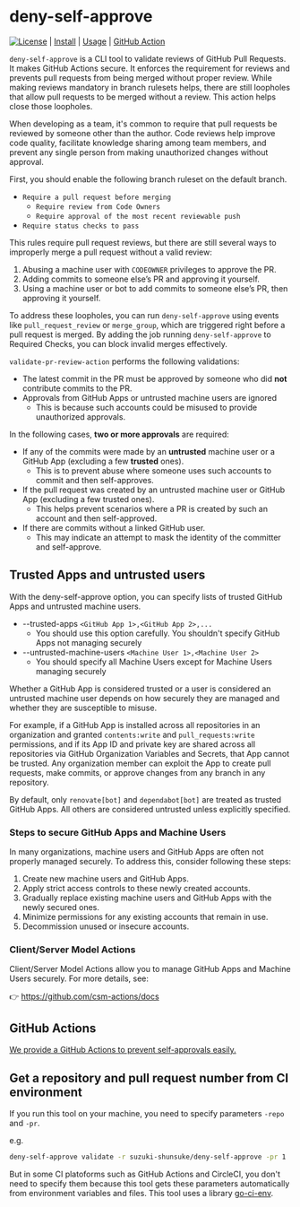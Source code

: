# deny-self-approve

[![License](http://img.shields.io/badge/license-mit-blue.svg?style=flat-square)](https://raw.githubusercontent.com/suzuki-shunsuke/deny-self-approve/main/LICENSE) | [Install](INSTALL.md) | [Usage](USAGE.md) | [GitHub Action](https://github.com/suzuki-shunsuke/deny-self-approve-action)

`deny-self-approve` is a CLI tool to validate reviews of GitHub Pull Requests.
It makes GitHub Actions secure.
It enforces the requirement for reviews and prevents pull requests from being merged without proper review.
While making reviews mandatory in branch rulesets helps, there are still loopholes that allow pull requests to be merged without a review.
This action helps close those loopholes.

When developing as a team, it's common to require that pull requests be reviewed by someone other than the author.
Code reviews help improve code quality, facilitate knowledge sharing among team members, and prevent any single person from making unauthorized changes without approval.

First, you should enable the following branch ruleset on the default branch.

- `Require a pull request before merging`
  - `Require review from Code Owners`
  - `Require approval of the most recent reviewable push`
- `Require status checks to pass`

This rules require pull request reviews, but there are still several ways to improperly merge a pull request without a valid review:

1. Abusing a machine user with `CODEOWNER` privileges to approve the PR.
2. Adding commits to someone else’s PR and approving it yourself.
3. Using a machine user or bot to add commits to someone else’s PR, then approving it yourself.

To address these loopholes, you can run `deny-self-approve` using events like `pull_request_review` or `merge_group`, which are triggered right before a pull request is merged.
By adding the job running `deny-self-approve` to Required Checks, you can block invalid merges effectively.

`validate-pr-review-action` performs the following validations:

- The latest commit in the PR must be approved by someone who did **not** contribute commits to the PR.
- Approvals from GitHub Apps or untrusted machine users are ignored
  - This is because such accounts could be misused to provide unauthorized approvals.

In the following cases, **two or more approvals** are required:

- If any of the commits were made by an **untrusted** machine user or a GitHub App (excluding a few **trusted** ones).
  - This is to prevent abuse where someone uses such accounts to commit and then self-approves.
- If the pull request was created by an untrusted machine user or GitHub App (excluding a few trusted ones).
  - This helps prevent scenarios where a PR is created by such an account and then self-approved.
- If there are commits without a linked GitHub user.
  - This may indicate an attempt to mask the identity of the committer and self-approve.

## Trusted Apps and untrusted users

With the deny-self-approve option, you can specify lists of trusted GitHub Apps and untrusted machine users.

- --trusted-apps `<GitHub App 1>,<GitHub App 2>,...`
  - You should use this option carefully. You shouldn't specify GitHub Apps not managing securely
- --untrusted-machine-users `<Machine User 1>,<Machine User 2>`
  - You should specify all Machine Users except for Machine Users managing securely

Whether a GitHub App is considered trusted or a user is considered an untrusted machine user depends on how securely they are managed and whether they are susceptible to misuse.

For example, if a GitHub App is installed across all repositories in an organization and granted `contents:write` and `pull_requests:write` permissions, and if its App ID and private key are shared across all repositories via GitHub Organization Variables and Secrets, that App cannot be trusted.
Any organization member can exploit the App to create pull requests, make commits, or approve changes from any branch in any repository.

By default, only `renovate[bot]` and `dependabot[bot]` are treated as trusted GitHub Apps.
All others are considered untrusted unless explicitly specified.

### Steps to secure GitHub Apps and Machine Users

In many organizations, machine users and GitHub Apps are often not properly managed securely.
To address this, consider following these steps:

1. Create new machine users and GitHub Apps.
1. Apply strict access controls to these newly created accounts.
1. Gradually replace existing machine users and GitHub Apps with the newly secured ones.
1. Minimize permissions for any existing accounts that remain in use.
1. Decommission unused or insecure accounts.

### Client/Server Model Actions

Client/Server Model Actions allow you to manage GitHub Apps and Machine Users securely.
For more details, see:

👉 https://github.com/csm-actions/docs

## GitHub Actions

[We provide a GitHub Actions to prevent self-approvals easily.](https://github.com/suzuki-shunsuke/deny-self-approve-action)

## Get a repository and pull request number from CI environment

If you run this tool on your machine, you need to specify parameters `-repo` and `-pr`.

e.g.

```sh
deny-self-approve validate -r suzuki-shunsuke/deny-self-approve -pr 1
```

But in some CI platoforms such as GitHub Actions and CircleCI, you don't need to specify them because this tool gets these parameters automatically from environment variables and files.
This tool uses a library [go-ci-env](https://github.com/suzuki-shunsuke/go-ci-env).
